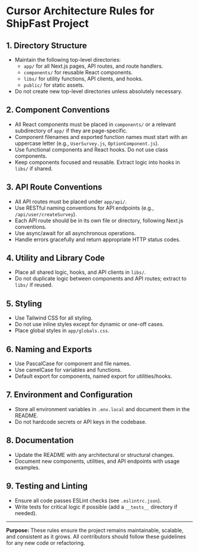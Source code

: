 # Cursor Architecture Rules for ShipFast Project

## 1. Directory Structure
- Maintain the following top-level directories:
  - `app/` for all Next.js pages, API routes, and route handlers.
  - `components/` for reusable React components.
  - `libs/` for utility functions, API clients, and hooks.
  - `public/` for static assets.
- Do not create new top-level directories unless absolutely necessary.

## 2. Component Conventions
- All React components must be placed in `components/` or a relevant subdirectory of `app/` if they are page-specific.
- Component filenames and exported function names must start with an uppercase letter (e.g., `UserSurvey.js`, `OptionComponent.js`).
- Use functional components and React hooks. Do not use class components.
- Keep components focused and reusable. Extract logic into hooks in `libs/` if shared.

## 3. API Route Conventions
- All API routes must be placed under `app/api/`.
- Use RESTful naming conventions for API endpoints (e.g., `/api/user/createSurvey`).
- Each API route should be in its own file or directory, following Next.js conventions.
- Use async/await for all asynchronous operations.
- Handle errors gracefully and return appropriate HTTP status codes.

## 4. Utility and Library Code
- Place all shared logic, hooks, and API clients in `libs/`.
- Do not duplicate logic between components and API routes; extract to `libs/` if reused.

## 5. Styling
- Use Tailwind CSS for all styling.
- Do not use inline styles except for dynamic or one-off cases.
- Place global styles in `app/globals.css`.

## 6. Naming and Exports
- Use PascalCase for component and file names.
- Use camelCase for variables and functions.
- Default export for components, named export for utilities/hooks.

## 7. Environment and Configuration
- Store all environment variables in `.env.local` and document them in the README.
- Do not hardcode secrets or API keys in the codebase.

## 8. Documentation
- Update the README with any architectural or structural changes.
- Document new components, utilities, and API endpoints with usage examples.

## 9. Testing and Linting
- Ensure all code passes ESLint checks (see `.eslintrc.json`).
- Write tests for critical logic if possible (add a `__tests__` directory if needed).

---

**Purpose:**
These rules ensure the project remains maintainable, scalable, and consistent as it grows. All contributors should follow these guidelines for any new code or refactoring. 